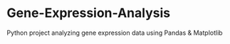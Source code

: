 # Gene-Expression-Analysis
Python project analyzing gene expression data using Pandas &amp; Matplotlib 
